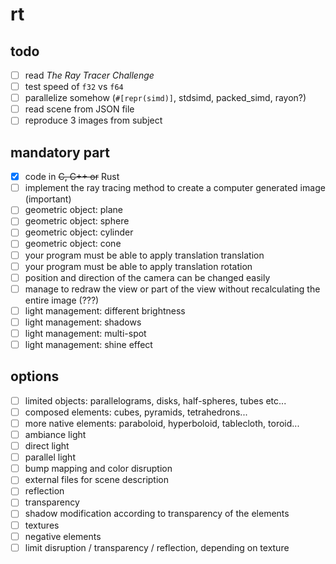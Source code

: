 # rt

## todo

- [ ] read *The Ray Tracer Challenge*
- [ ] test speed of `f32` vs `f64`
- [ ] parallelize somehow (`#[repr(simd)]`, stdsimd, packed_simd, rayon?)
- [ ] read scene from JSON file
- [ ] reproduce 3 images from subject

## mandatory part

- [x] code in ~~C, C++ or~~ Rust
- [ ] implement the ray tracing method to create a computer generated image (important)
- [ ] geometric object: plane
- [ ] geometric object: sphere
- [ ] geometric object: cylinder
- [ ] geometric object: cone
- [ ] your program must be able to apply translation translation
- [ ] your program must be able to apply translation rotation
- [ ] position and direction of the camera can be changed easily
- [ ] manage to redraw the view or part of the view without recalculating the entire image (???)
- [ ] light management: different brightness
- [ ] light management: shadows
- [ ] light management: multi-spot
- [ ] light management: shine effect

## options

- [ ] limited objects: parallelograms, disks, half-spheres, tubes etc...
- [ ] composed elements: cubes, pyramids, tetrahedrons...
- [ ] more native elements: paraboloid, hyperboloid, tablecloth, toroid...
- [ ] ambiance light
- [ ] direct light
- [ ] parallel light
- [ ] bump mapping and color disruption
- [ ] external files for scene description
- [ ] reflection
- [ ] transparency
- [ ] shadow modification according to transparency of the elements
- [ ] textures
- [ ] negative elements
- [ ] limit disruption / transparency / reflection, depending on texture
